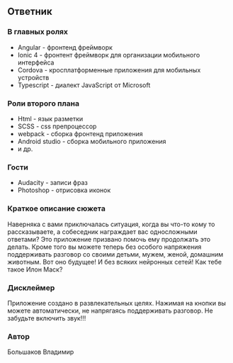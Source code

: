 ## Ответник ##

### В главных ролях ###

* Angular - фронтенд фреймворк
* Ionic 4 - фронтент фреймворк для организации мобильного интерфейса
* Cordova - кросплатформенные приложения для мобильных устройств
* Typescript - диалект JavaScript от Microsoft

### Роли второго плана ## 

* Html - язык разметки
* SCSS - css препроцессор
* webpack - сборка фронтенд приложения
* Android studio - сборка мобильного приложения
* и др.

### Гости ## 
* Audacity - записи фраз
* Photoshop - отрисовка иконок

### Краткое описание сюжета ###

Наверняка с вами приключалась ситуация, когда вы что-то кому то рассказываете, а собеседник награждает вас
односложными ответами?
Это приложение призвано помочь ему продолжать это делать.
Кроме того вы можете теперь без особого напряжения поддерживать разговор со своими детьми, мужем, женой,
домашним животным. Вот оно будущее! И без всяких нейронных сетей! Как тебе такое Илон Маск?

### Дисклеймер ### 

Приложение создано в развлекательных целях. Нажимая на кнопки вы можете автоматически, не напрягаясь
поддерживать разговор. Не забудьте включить звук!!!

### Автор ###
Большаков Владимир